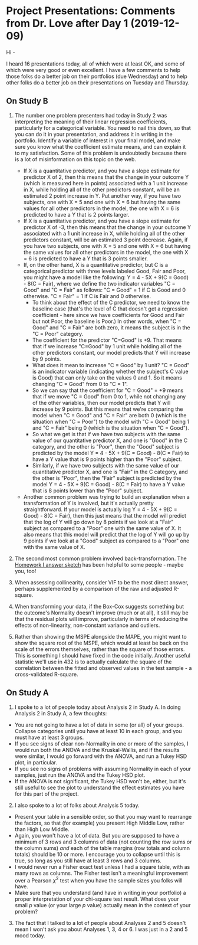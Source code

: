# Project Presentations: Comments from Dr. Love after Day 1 (2019-12-09)

Hi - 

I heard 16 presentations today, all of which were at least OK, and some of which were very good or even excellent. I have a few comments to help those folks do a better job on their portfolios (due Wednesday) and to help other folks do a better job on their presentations on Tuesday and Thursday.

## On Study B

1. The number one problem presenters had today in Study 2 was interpreting the meaning of their linear regression coefficients, particularly for a categorical variable. You need to nail this down, so that you can do it in your presentation, and address it in writing in the portfolio. Identify a variable of interest in your final model, and make sure you know what the coefficient estimate means, and can explain it to my satisfaction. Some of this problem is undoubtedly because there is a lot of misinformation on this topic on the web.
    - If X is a quantitative predictor, and you have a slope estimate for predictor X of 2, then this means that the change in your outcome Y (which is measured here in points) associated with a 1 unit increase in X, while holding all of the other predictors constant, will be an estimated 2 point increase in Y. Put another way, if you have two subjects, one with X = 5 and one with X = 6 but having the same values for all other predictors in the model, the one with X = 6 is predicted to have a Y that is 2 points larger.
    - If X is a quantitative predictor, and you have a slope estimate for predictor X of -3, then this means that the change in your outcome Y associated with a 1 unit increase in X, while holding all of the other predictors constant, will be an estimated 3 point decrease. Again, if you have two subjects, one with X = 5 and one with X = 6 but having the same values for all other predictors in the model, the one with X = 6 is predicted to have a Y that is 3 points smaller.
    - If, on the other hand, X is a quantitative predictor, but C is a categorical predictor with three levels labeled Good, Fair and Poor, you might have a model like the following:  Y = 4 - 5X + 9(C = Good) - 8(C = Fair), where we define the two indicator variables "C = Good" and "C = Fair" as follows: "C = Good" = 1 if C is Good and 0 otherwise. "C = Fair" = 1 if C is Fair and 0 otherwise.
        - To think about the effect of the C predictor, we need to know the baseline case (that's the level of C that doesn't get a regression coefficient - here since we have coefficients for Good and Fair but not Poor, the baseline is Poor.) In other words, when "C = Good" and "C = Fair" are both zero, it means the subject is in the "C = Poor" category.
        - The coefficient for the predictor "C=Good" is +9. That means that if we increase "C=Good" by 1 unit while holding all of the other predictors constant, our model predicts that Y will increase by 9 points. 
        - What does it mean to increase "C = Good" by 1 unit? "C = Good" is an indicator variable (indicating whether the subject's C value is Good) that can only take on the values 0 and 1. So it means changing "C = Good" from 0 to "C = 1".
        - So we can say that the coefficient for "C = Good" = +9 means that if we move "C = Good" from 0 to 1, while not changing any of the other variables, then our model predicts that Y will increase by 9 points. But this means that we're comparing the model when "C = Good" and "C = Fair" are both 0 (which is the situation when "C = Poor") to the model with "C = Good" being 1 and "C = Fair" being 0 (which is the situation when "C = Good").
        - So what we get is that if we have two subjects with the same value of our quantitative predictor X, and one is "Good" in the C category, and the other is "Poor", then the "Good" subject is predicted by the model Y = 4 - 5X + 9(C = Good) - 8(C = Fair) to have a Y value that is 9 points higher than the "Poor" subject.
        - Similarly, if we have two subjects with the same value of our quantitative predictor X, and one is "Fair" in the C category, and the other is "Poor", then the "Fair" subject is predicted by the model Y = 4 - 5X + 9(C = Good) - 8(C = Fair) to have a Y value that is 8 points lower than the "Poor" subject.
   - Another common problem was trying to build an explanation when a transformation of Y is involved, but it's actually pretty straightforward. If your model is actually log Y = 4 - 5X + 9(C = Good) - 8(C = Fair), then this just means that the model will predict that the log of Y will go down by 8 points if we look at a "Fair" subject as compared to a "Poor" one with the same value of X. It also means that this model will predict that the log of Y will go up by 9 points if we look at a "Good" subject as compared to a "Poor" one with the same value of X.

2. The second most common problem involved back-transformation. The [Homework I answer sketch](https://github.com/THOMASELOVE/2019-431/blob/master/HOMEWORK/I/post-deadline.md) has been helpful to some people - maybe you, too!

3. When assessing collinearity, consider VIF to be the most direct answer, perhaps supplemented by a comparison of the raw and adjusted R-square.

4. When transforming your data, if the Box-Cox suggests something but the outcome's Normality doesn't improve (much or at all), it still may be that the residual plots will improve, particularly in terms of reducing the effects of non-linearity, non-constant variance and outliers. 

5. Rather than showing the MSPE alongside the MAPE, you might want to show the square root of the MSPE, which would at least be back on the scale of the errors themselves, rather than the square of those errors. This is something I should have fixed in the code initially. Another useful statistic we'll use in 432 is to actually calculate the square of the correlation between the fitted and observed values in the test sample - a cross-validated R-square.

## On Study A

1. I spoke to a lot of people today about Analysis 2 in Study A. In doing Analysis 2 in Study A, a few thoughts:
- You are not going to have a lot of data in some (or all) of your groups. Collapse categories until you have at least 10 in each group, and you must have at least 3 groups.
- If you see signs of clear non-Normality in one or more of the samples, I would run both the ANOVA and the Kruskal-Wallis, and if the results were similar, I would go forward with the ANOVA, and run a Tukey HSD plot, in particular. 
- If you see no signs of problems with assuming Normality in each of your samples, just run the ANOVA and the Tukey HSD plot.
- If the ANOVA is not significant, the Tukey HSD won't be, either, but it's still useful to see the plot to understand the effect estimates you have for this part of the project.

2. I also spoke to a lot of folks about Analysis 5 today.
- Present your table in a sensible order, so that you may want to rearrange the factors, so that (for example) you present High Middle Low, rather than High Low Middle.
- Again, you won't have a lot of data. But you are supposed to have a minimum of 3 rows and 3 columns of data (not counting the row sums or the column sums) *and* each of the table margins (row totals and column totals) should be 10 or more. I encourage you to collapse until this is true, so long as you still have at least 3 rows and 3 columns.
- I would never run a Fisher exact test unless I had a square table, with as many rows as columns. The Fisher test isn't a meaningful improvement over a Pearson $\chi^2$ test when you have the sample sizes you folks will have.
- Make sure that you understand (and have in writing in your portfolio) a proper interpretation of your chi-square test result. What does your small *p* value (or your large *p* value) actually mean in the context of your problem?

3. The fact that I talked to a lot of people about Analyses 2 and 5 doesn't mean I won't ask you about Analyses 1, 3, 4 or 6. I was just in a 2 and 5 mood today.

